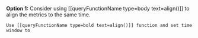 
**Option 1:** Consider using [[queryFunctionName type=body text=align()]] to align the metrics to the same time.

```
Use [[queryFunctionName type=bold text=align()]] function and set time window to
```